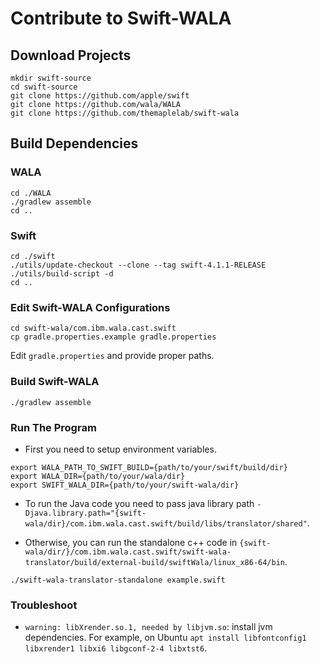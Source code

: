 # Contribute to Swift-WALA


## Download Projects

```
mkdir swift-source
cd swift-source
git clone https://github.com/apple/swift
git clone https://github.com/wala/WALA
git clone https://github.com/themaplelab/swift-wala
```

## Build Dependencies


### WALA

```
cd ./WALA
./gradlew assemble
cd ..
```

### Swift

```
cd ./swift
./utils/update-checkout --clone --tag swift-4.1.1-RELEASE
./utils/build-script -d
cd ..
```


### Edit Swift-WALA Configurations

```
cd swift-wala/com.ibm.wala.cast.swift
cp gradle.properties.example gradle.properties
```

Edit `gradle.properties` and provide proper paths.


### Build Swift-WALA

```
./gradlew assemble
```

### Run The Program


- First you need to setup environment variables.

```
export WALA_PATH_TO_SWIFT_BUILD={path/to/your/swift/build/dir}
export WALA_DIR={path/to/your/wala/dir}
export SWIFT_WALA_DIR={path/to/your/swift-wala/dir}
```


- To run the Java code you need to pass java library path `-Djava.library.path="{swift-wala/dir}/com.ibm.wala.cast.swift/build/libs/translator/shared"`.


- Otherwise, you can run the standalone c++ code in `{swift-wala/dir/}/com.ibm.wala.cast.swift/swift-wala-translator/build/external-build/swiftWala/linux_x86-64/bin`.

```
./swift-wala-translator-standalone example.swift
```

### Troubleshoot

- `warning: libXrender.so.1, needed by libjvm.so`: install jvm  dependencies. For example, on Ubuntu `apt install libfontconfig1 libxrender1 libxi6 libgconf-2-4 libxtst6`.

